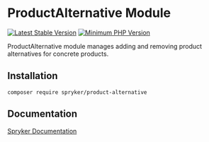 # ProductAlternative Module
[![Latest Stable Version](https://poser.pugx.org/spryker/product-alternative/v/stable.svg)](https://packagist.org/packages/spryker/product-alternative)
[![Minimum PHP Version](https://img.shields.io/badge/php-%3E%3D%208.1-8892BF.svg)](https://php.net/)

ProductAlternative module manages adding and removing product alternatives for concrete products.

## Installation

```
composer require spryker/product-alternative
```

## Documentation

[Spryker Documentation](https://docs.spryker.com)
